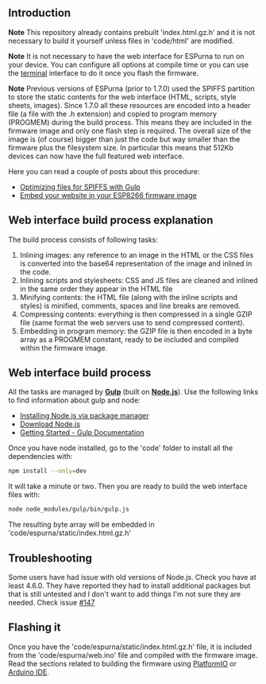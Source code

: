 ## Introduction
**Note** This repository already contains prebuilt 'index.html.gz.h' and it is not necessary to build it yourself unless 
 files in 'code/html' are modified.

**Note** It is not necessary to have the web interface for ESPurna to run on your device. You can configure all options at compile time or you can use the [terminal](Terminal) interface to do it once you flash the firmware.

**Note** Previous versions of ESPurna (prior to 1.7.0) used the SPIFFS partition to store the static contents for the web interface (HTML, scripts, style sheets, images). Since 1.7.0 all these resources are encoded into a header file (a file with the .h extension) and copied to program memory (PROGMEM) during the build process. This means they are included in the firmware image and only one flash step is required. The overall size of the image is (of course) bigger than just the code but way smaller than the firmware plus the filesystem size. In particular this means that 512Kb devices can now have the full featured web interface.

Here you can read a couple of posts about this procedure:

* [Optimizing files for SPIFFS with Gulp](http://tinkerman.cat/optimizing-files-for-spiffs-with-gulp/)
* [Embed your website in your ESP8266 firmware image](http://tinkerman.cat/embed-your-website-in-your-esp8266-firmware-image/)

## Web interface build process explanation

The build process consists of following tasks:

1. Inlining images: any reference to an image in the HTML or the CSS files is converted into the base64 representation of the image and inlined in the code.
1. Inlining scripts and stylesheets: CSS and JS files are cleaned and inlined in the same order they appear in the HTML file
1. Minifying contents: the HTML file (along with the inline scripts and styles) is minified, comments, spaces and line breaks are removed.
1. Compressing contents: everything is then compressed in a single GZIP file (same format the web servers use to send compressed content).
1. Embedding in program memory: the GZIP file is then encoded in a byte array as a PROGMEM constant, ready to be included and compiled within the firmware image.

## Web interface build process

All the tasks are managed by **[Gulp](http://gulpjs.com/)** (built on **[Node.js](https://nodejs.org/)**). Use the following links to find information about gulp and node:
* [Installing Node.js via package manager](https://nodejs.org/en/download/package-manager)
* [Download Node.js](https://nodejs.org/en/download/)
* [Getting Started - Gulp Documentation](https://gulpjs.org/getting-started)

Once you have node installed, go to the 'code' folder to install all the dependencies with:

```sh
npm install --only=dev
```

It will take a minute or two. Then you are ready to build the web interface files with:

```sh
node node_modules/gulp/bin/gulp.js
```

The resulting byte array will be embedded in 'code/espurna/static/index.html.gz.h'

## Troubleshooting

Some users have had issue with old versions of Node.js. Check you have at least 4.6.0. They have reported they had to install additional packages but that is still untested and I don't want to add things I'm not sure they are needed. Check issue [#147](https://github.com/xoseperez/espurna/issues/147)

## Flashing it

Once you have the 'code/espurna/static/index.html.gz.h' file, it is included from the 'code/espurna/web.ino' file and compiled with the firmware image. Read the sections related to building the firmware using [PlatformIO](PlatformIO) or [Arduino IDE](ArduinoIDE).
